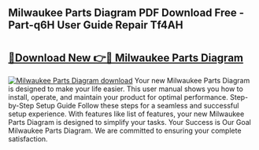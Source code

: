 ## Milwaukee Parts Diagram PDF Download Free - Part-q6H User Guide Repair Tf4AH

# <h2><a href="http://dftvca1.blite.top/?on=Milwaukee+Parts+Diagram">🔗Download New 👉🔴 Milwaukee Parts Diagram</a></h2>

[![Milwaukee Parts Diagram download](https://i.imgur.com/lujVjoI.png)](http://dftvca1.blite.top/?on=Milwaukee+Parts+Diagram)
Your new Milwaukee Parts Diagram is designed to make your life easier. This user manual shows you how to install, operate, and maintain your product for optimal performance. Step-by-Step Setup Guide Follow these steps for a seamless and successful setup experience. With features like list of features, your new Milwaukee Parts Diagram is designed to simplify your tasks. Your Success is Our Goal Milwaukee Parts Diagram. We are committed to ensuring your complete satisfaction.
